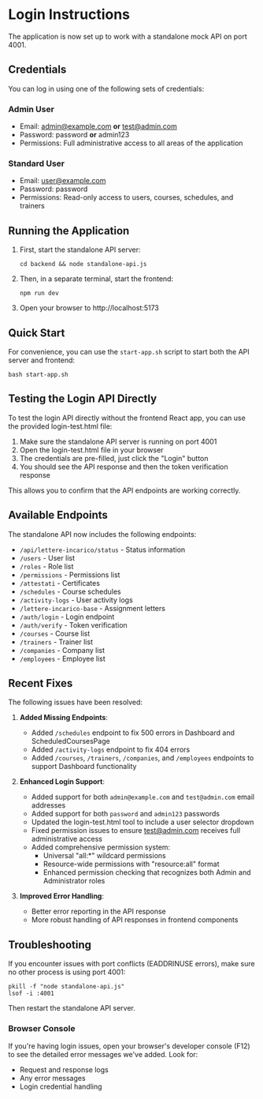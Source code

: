 # Login Instructions

The application is now set up to work with a standalone mock API on port 4001.

## Credentials

You can log in using one of the following sets of credentials:

### Admin User
- Email: admin@example.com **or** test@admin.com
- Password: password **or** admin123
- Permissions: Full administrative access to all areas of the application

### Standard User
- Email: user@example.com
- Password: password
- Permissions: Read-only access to users, courses, schedules, and trainers

## Running the Application

1. First, start the standalone API server:
   ```
   cd backend && node standalone-api.js
   ```

2. Then, in a separate terminal, start the frontend:
   ```
   npm run dev
   ```

3. Open your browser to http://localhost:5173

## Quick Start

For convenience, you can use the `start-app.sh` script to start both the API server and frontend:
```
bash start-app.sh
```

## Testing the Login API Directly

To test the login API directly without the frontend React app, you can use the provided login-test.html file:

1. Make sure the standalone API server is running on port 4001
2. Open the login-test.html file in your browser
3. The credentials are pre-filled, just click the "Login" button
4. You should see the API response and then the token verification response

This allows you to confirm that the API endpoints are working correctly.

## Available Endpoints

The standalone API now includes the following endpoints:

- `/api/lettere-incarico/status` - Status information
- `/users` - User list
- `/roles` - Role list
- `/permissions` - Permissions list
- `/attestati` - Certificates
- `/schedules` - Course schedules
- `/activity-logs` - User activity logs
- `/lettere-incarico-base` - Assignment letters
- `/auth/login` - Login endpoint
- `/auth/verify` - Token verification
- `/courses` - Course list
- `/trainers` - Trainer list
- `/companies` - Company list
- `/employees` - Employee list

## Recent Fixes

The following issues have been resolved:

1. **Added Missing Endpoints**:
   - Added `/schedules` endpoint to fix 500 errors in Dashboard and ScheduledCoursesPage
   - Added `/activity-logs` endpoint to fix 404 errors
   - Added `/courses`, `/trainers`, `/companies`, and `/employees` endpoints to support Dashboard functionality

2. **Enhanced Login Support**:
   - Added support for both `admin@example.com` and `test@admin.com` email addresses
   - Added support for both `password` and `admin123` passwords
   - Updated the login-test.html tool to include a user selector dropdown
   - Fixed permission issues to ensure test@admin.com receives full administrative access
   - Added comprehensive permission system:
     - Universal "all:*" wildcard permissions
     - Resource-wide permissions with "resource:all" format  
     - Enhanced permission checking that recognizes both Admin and Administrator roles

3. **Improved Error Handling**:
   - Better error reporting in the API response
   - More robust handling of API responses in frontend components

## Troubleshooting

If you encounter issues with port conflicts (EADDRINUSE errors), make sure no other process is using port 4001:

```
pkill -f "node standalone-api.js"
lsof -i :4001
```

Then restart the standalone API server.

### Browser Console

If you're having login issues, open your browser's developer console (F12) to see the detailed error messages we've added. Look for:

- Request and response logs
- Any error messages
- Login credential handling 